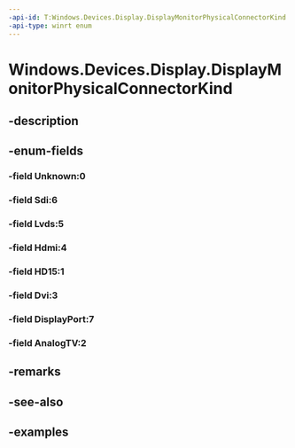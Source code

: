 ```yaml
---
-api-id: T:Windows.Devices.Display.DisplayMonitorPhysicalConnectorKind
-api-type: winrt enum
---
```


<!-- Enumeration syntax.
public enum DisplayMonitorPhysicalConnectorKind : int 
-->

# Windows.Devices.Display.DisplayMonitorPhysicalConnectorKind

## -description

## -enum-fields
### -field Unknown:0

### -field Sdi:6

### -field Lvds:5

### -field Hdmi:4

### -field HD15:1

### -field Dvi:3

### -field DisplayPort:7

### -field AnalogTV:2

## -remarks

## -see-also

## -examples

